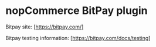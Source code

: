 nopCommerce BitPay plugin
===========

Bitpay site: [https://bitpay.com/]

Bitpay testing information: [https://bitpay.com/docs/testing]
